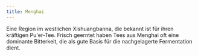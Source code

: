 ```yaml
---
title: Menghai
---
```

Eine Region im westlichen Xishuangbanna, die bekannt ist für ihren kräftigen Pu'er-Tee. Frisch geerntet haben Tees aus Menghai oft eine dominante Bitterkeit, die als gute Basis für die nachgelagerte Fermentation dient.

